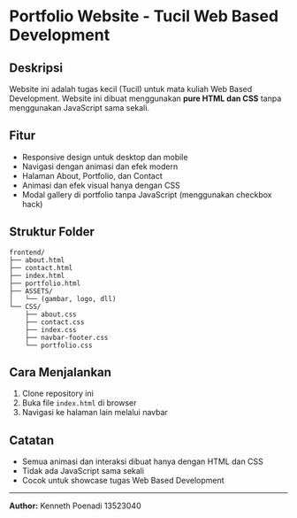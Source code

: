 # Portfolio Website - Tucil Web Based Development

## Deskripsi
Website ini adalah tugas kecil (Tucil) untuk mata kuliah Web Based Development. Website ini dibuat menggunakan **pure HTML dan CSS** tanpa menggunakan JavaScript sama sekali.

## Fitur
- Responsive design untuk desktop dan mobile
- Navigasi dengan animasi dan efek modern
- Halaman About, Portfolio, dan Contact
- Animasi dan efek visual hanya dengan CSS
- Modal gallery di portfolio tanpa JavaScript (menggunakan checkbox hack)

## Struktur Folder
```
frontend/
├── about.html
├── contact.html
├── index.html
├── portfolio.html
├── ASSETS/
│   └── (gambar, logo, dll)
└── CSS/
	├── about.css
	├── contact.css
	├── index.css
	├── navbar-footer.css
	└── portfolio.css
```

## Cara Menjalankan
1. Clone repository ini
2. Buka file `index.html` di browser
3. Navigasi ke halaman lain melalui navbar

## Catatan
- Semua animasi dan interaksi dibuat hanya dengan HTML dan CSS
- Tidak ada JavaScript sama sekali
- Cocok untuk showcase tugas Web Based Development

---
**Author:** Kenneth Poenadi 13523040